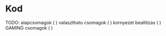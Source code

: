 # Kod
TODO:
  alapcsomagok ( )
  valaszthato csomagok ( )
  kornyezet beallitzas ( )
  GAMING csomagok ( )